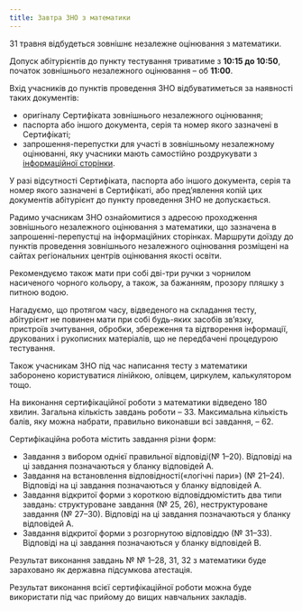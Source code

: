 ```yaml
---
title: Завтра ЗНО з математики
---
```


31 травня відбудеться зовнішнє незалежне оцінювання з математики.

Допуск абітурієнтів до пункту тестування триватиме з **10:15 до 10:50**, початок зовнішнього незалежного оцінювання – об **11:00**.

Вхід учасників до пунктів проведення ЗНО відбуватиметься за наявності таких документів:

* оригіналу Сертифіката зовнішнього незалежного оцінювання;
* паспорта або іншого документа, серія та номер якого зазначені в Сертифікаті;
* запрошення-перепустки для участі в зовнішньому незалежному оцінюванні, яку учасники мають самостійно роздрукувати з [інформаційної сторінки](https://zno.testportal.com.ua/info/login).

У разі відсутності Сертифіката, паспорта або іншого документа, серія та номер якого зазначені в Сертифікаті, або пред’явлення копій цих документів абітурієнт до пункту проведення ЗНО не допускається.

Радимо учасникам ЗНО ознайомитися з адресою проходження зовнішнього незалежного оцінювання з математики, що зазначена в запрошенні-перепустці на інформаційних сторінках. Маршрути доїзду до пунктів проведення зовнішнього незалежного оцінювання розміщені на сайтах регіональних центрів оцінювання якості освіти.

Рекомендуємо також мати при собі дві-три ручки з чорнилом насиченого чорного кольору, а також, за бажанням, прозору пляшку з питною водою.

Нагадуємо, що протягом часу, відведеного на складання тесту, абітурієнт не повинен мати при собі будь-яких засобів зв’язку, пристроїв зчитування, обробки, збереження та відтворення інформації, друкованих і рукописних матеріалів, що не передбачені процедурою тестування.

Також учасникам ЗНО під час написання тесту з математики заборонено користуватися лінійкою, олівцем, циркулем, калькулятором тощо.

На виконання сертифікаційної роботи з математики відведено 180 хвилин. Загальна кількість завдань роботи – 33. Максимальна кількість балів, яку можна набрати, правильно виконавши всі завдання, – 62.

Сертифікаційна робота містить завдання різни форм:

* Завдання з вибором однієї правильної відповіді(№ 1–20). Відповіді на ці завдання позначаються у бланку відповідей А.
* Завдання на встановлення відповідності(«логічні пари») (№ 21–24). Відповіді на ці завдання позначаються у бланку відповідей А.
* Завдання відкритої форми з короткою відповіддюмістить два типи завдань: структуроване завдання (№ 25, 26), неструктуроване завдання (№ 27–30). Відповіді на ці завдання позначаються у бланку відповідей А.
* Завдання відкритої форми з розгорнутою відповіддю (№ 31–33). Відповіді на ці завдання позначаються у бланку відповідей В.

Результат виконання завдань № № 1–28, 31, 32 з математики буде зараховано як державна підсумкова атестація.

Результат виконання всієї сертифікаційної роботи можна буде використати під час прийому до вищих навчальних закладів.
